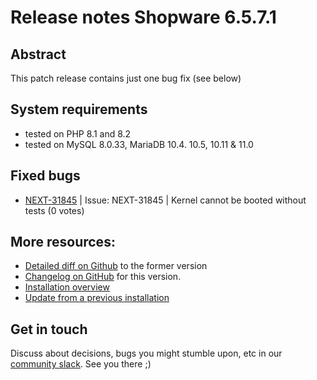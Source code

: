 # Release notes Shopware 6.5.7.1

## Abstract

This patch release contains just one bug fix (see below)

## System requirements

* tested on PHP 8.1 and 8.2
* tested on MySQL 8.0.33, MariaDB 10.4. 10.5, 10.11 & 11.0

## Fixed bugs

* [NEXT-31845](https://issues.shopware.com/issues/NEXT-31845) | Issue: NEXT-31845 | Kernel cannot be booted without tests  (0 votes)

## More resources:

* [Detailed diff on Github](https://github.com/shopware/shopware/compare/v6.5.7.1...v6.5.7.0) to the former version
* [Changelog on GitHub](https://github.com/shopware/shopware/blob/v6.5.7.1/CHANGELOG.md) for this version.
* [Installation overview](https://developer.shopware.com/docs/guides/installation/)
* [Update from a previous installation](https://developer.shopware.com/docs/guides/installation/template.html#update-shopware)

## Get in touch

Discuss about decisions, bugs you might stumble upon, etc in our [community slack](https://slack.shopware.com). See you there ;)
